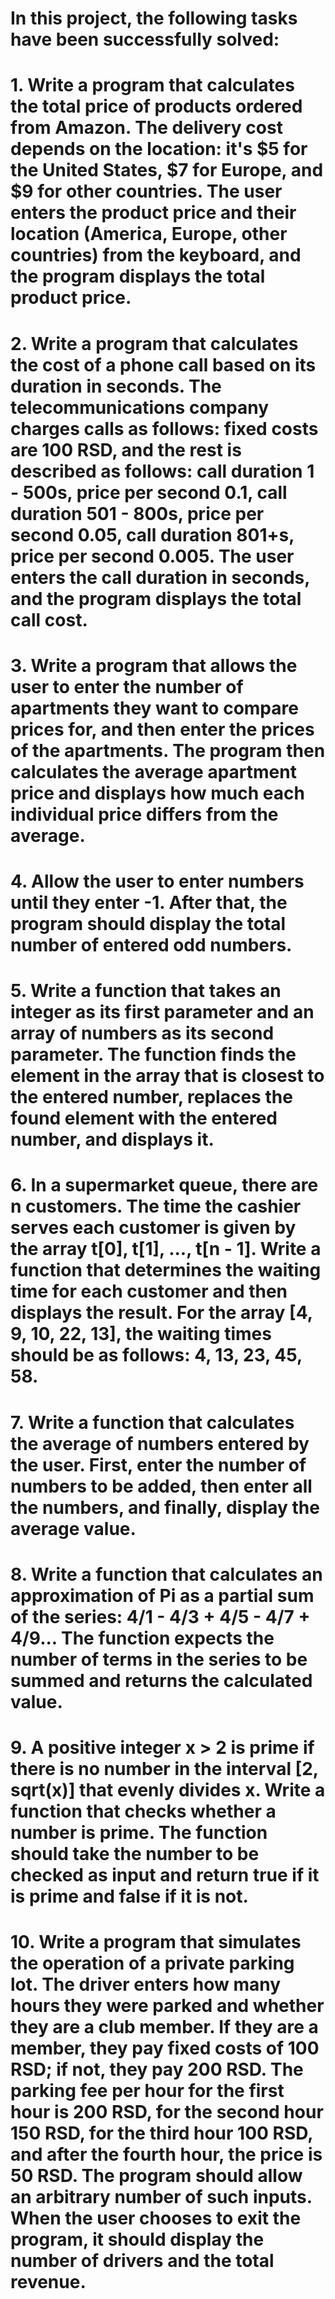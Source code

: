 # In this project, the following tasks have been successfully solved:
# 1. Write a program that calculates the total price of products ordered from Amazon. The delivery cost depends on the location: it's $5 for the United States, $7 for Europe, and $9 for other countries. The user enters the product price and their location (America, Europe, other countries) from the keyboard, and the program displays the total product price.
# 2. Write a program that calculates the cost of a phone call based on its duration in seconds. The telecommunications company charges calls as follows: fixed costs are 100 RSD, and the rest is described as follows: call duration 1 - 500s, price per second 0.1, call duration 501 - 800s, price per second 0.05, call duration 801+s, price per second 0.005. The user enters the call duration in seconds, and the program displays the total call cost.
# 3. Write a program that allows the user to enter the number of apartments they want to compare prices for, and then enter the prices of the apartments. The program then calculates the average apartment price and displays how much each individual price differs from the average.
# 4. Allow the user to enter numbers until they enter -1. After that, the program should display the total number of entered odd numbers.
# 5. Write a function that takes an integer as its first parameter and an array of numbers as its second parameter. The function finds the element in the array that is closest to the entered number, replaces the found element with the entered number, and displays it.
# 6. In a supermarket queue, there are n customers. The time the cashier serves each customer is given by the array t[0], t[1], ..., t[n - 1]. Write a function that determines the waiting time for each customer and then displays the result. For the array [4, 9, 10, 22, 13], the waiting times should be as follows: 4, 13, 23, 45, 58.
# 7. Write a function that calculates the average of numbers entered by the user. First, enter the number of numbers to be added, then enter all the numbers, and finally, display the average value.
# 8. Write a function that calculates an approximation of Pi as a partial sum of the series: 4/1 - 4/3 + 4/5 - 4/7 + 4/9... The function expects the number of terms in the series to be summed and returns the calculated value.
# 9. A positive integer x > 2 is prime if there is no number in the interval [2, sqrt(x)] that evenly divides x. Write a function that checks whether a number is prime. The function should take the number to be checked as input and return true if it is prime and false if it is not.
# 10. Write a program that simulates the operation of a private parking lot. The driver enters how many hours they were parked and whether they are a club member. If they are a member, they pay fixed costs of 100 RSD; if not, they pay 200 RSD. The parking fee per hour for the first hour is 200 RSD, for the second hour 150 RSD, for the third hour 100 RSD, and after the fourth hour, the price is 50 RSD. The program should allow an arbitrary number of such inputs. When the user chooses to exit the program, it should display the number of drivers and the total revenue.
